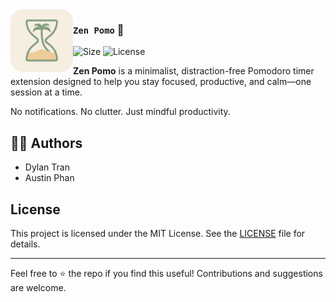 <img src="./assets/logo.svg" width="100px" align="left">

### `Zen Pomo` 🌴

![Size](https://img.shields.io/github/repo-size/DylanBT928/zen-pomo)
![License](https://img.shields.io/github/license/DylanBT928/zen-pomo)

**Zen Pomo** is a minimalist, distraction-free Pomodoro timer extension designed to help you stay focused, productive, and calm—one session at a time.

No notifications. No clutter. Just mindful productivity.

## 🧑‍💻 Authors

- Dylan Tran
- Austin Phan

## License

This project is licensed under the MIT License. See the [LICENSE](LICENSE) file for details.

---

Feel free to ⭐ the repo if you find this useful! Contributions and suggestions are welcome.
